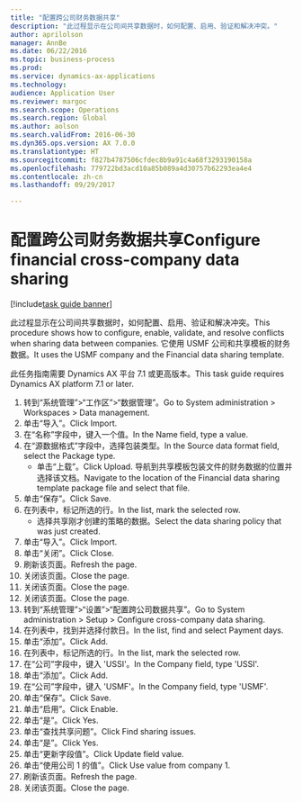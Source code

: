 ```yaml
--- 
title: "配置跨公司财务数据共享"
description: "此过程显示在公司间共享数据时，如何配置、启用、验证和解决冲突。"
author: aprilolson
manager: AnnBe
ms.date: 06/22/2016
ms.topic: business-process
ms.prod: 
ms.service: dynamics-ax-applications
ms.technology: 
audience: Application User
ms.reviewer: margoc
ms.search.scope: Operations
ms.search.region: Global
ms.author: aolson
ms.search.validFrom: 2016-06-30
ms.dyn365.ops.version: AX 7.0.0
ms.translationtype: HT
ms.sourcegitcommit: f827b4787506cfdec8b9a91c4a68f3293190158a
ms.openlocfilehash: 779722bd3acd10a85b089a4d30757b62293ea4e4
ms.contentlocale: zh-cn
ms.lasthandoff: 09/29/2017

---
```

# <a name="configure-financial-cross-company-data-sharing"></a><span data-ttu-id="1bf22-103">配置跨公司财务数据共享</span><span class="sxs-lookup"><span data-stu-id="1bf22-103">Configure financial cross-company data sharing</span></span>

[!include[task guide banner](../../includes/task-guide-banner.md)]

<span data-ttu-id="1bf22-104">此过程显示在公司间共享数据时，如何配置、启用、验证和解决冲突。</span><span class="sxs-lookup"><span data-stu-id="1bf22-104">This procedure shows how to configure, enable, validate, and resolve conflicts when sharing data between companies.</span></span> <span data-ttu-id="1bf22-105">它使用 USMF 公司和共享模板的财务数据。</span><span class="sxs-lookup"><span data-stu-id="1bf22-105">It uses the USMF company and the Financial data sharing template.</span></span>



<span data-ttu-id="1bf22-106">此任务指南需要 Dynamics AX 平台 7.1 或更高版本。</span><span class="sxs-lookup"><span data-stu-id="1bf22-106">This task guide requires Dynamics AX platform 7.1 or later.</span></span>

1. <span data-ttu-id="1bf22-107">转到“系统管理”>“工作区”>“数据管理”。</span><span class="sxs-lookup"><span data-stu-id="1bf22-107">Go to System administration > Workspaces > Data management.</span></span>
2. <span data-ttu-id="1bf22-108">单击“导入”。</span><span class="sxs-lookup"><span data-stu-id="1bf22-108">Click Import.</span></span>
3. <span data-ttu-id="1bf22-109">在“名称”字段中，键入一个值。</span><span class="sxs-lookup"><span data-stu-id="1bf22-109">In the Name field, type a value.</span></span>
4. <span data-ttu-id="1bf22-110">在“源数据格式”字段中，选择包装类型。</span><span class="sxs-lookup"><span data-stu-id="1bf22-110">In the Source data format field, select the Package type.</span></span>
    * <span data-ttu-id="1bf22-111">单击“上载”。</span><span class="sxs-lookup"><span data-stu-id="1bf22-111">Click Upload.</span></span> <span data-ttu-id="1bf22-112">导航到共享模板包装文件的财务数据的位置并选择该文档。</span><span class="sxs-lookup"><span data-stu-id="1bf22-112">Navigate to the location of the Financial data sharing template package file and select that file.</span></span>  
5. <span data-ttu-id="1bf22-113">单击“保存”。</span><span class="sxs-lookup"><span data-stu-id="1bf22-113">Click Save.</span></span>
6. <span data-ttu-id="1bf22-114">在列表中，标记所选的行。</span><span class="sxs-lookup"><span data-stu-id="1bf22-114">In the list, mark the selected row.</span></span>
    * <span data-ttu-id="1bf22-115">选择共享刚才创建的策略的数据。</span><span class="sxs-lookup"><span data-stu-id="1bf22-115">Select the data sharing policy that was just created.</span></span>  
7. <span data-ttu-id="1bf22-116">单击“导入”。</span><span class="sxs-lookup"><span data-stu-id="1bf22-116">Click Import.</span></span>
8. <span data-ttu-id="1bf22-117">单击“关闭”。</span><span class="sxs-lookup"><span data-stu-id="1bf22-117">Click Close.</span></span>
9. <span data-ttu-id="1bf22-118">刷新该页面。</span><span class="sxs-lookup"><span data-stu-id="1bf22-118">Refresh the page.</span></span>
10. <span data-ttu-id="1bf22-119">关闭该页面。</span><span class="sxs-lookup"><span data-stu-id="1bf22-119">Close the page.</span></span>
11. <span data-ttu-id="1bf22-120">关闭该页面。</span><span class="sxs-lookup"><span data-stu-id="1bf22-120">Close the page.</span></span>
12. <span data-ttu-id="1bf22-121">关闭该页面。</span><span class="sxs-lookup"><span data-stu-id="1bf22-121">Close the page.</span></span>
13. <span data-ttu-id="1bf22-122">转到“系统管理”>“设置”>“配置跨公司数据共享”。</span><span class="sxs-lookup"><span data-stu-id="1bf22-122">Go to System administration > Setup > Configure cross-company data sharing.</span></span>
14. <span data-ttu-id="1bf22-123">在列表中，找到并选择付款日。</span><span class="sxs-lookup"><span data-stu-id="1bf22-123">In the list, find and select Payment days.</span></span>
15. <span data-ttu-id="1bf22-124">单击“添加”。</span><span class="sxs-lookup"><span data-stu-id="1bf22-124">Click Add.</span></span>
16. <span data-ttu-id="1bf22-125">在列表中，标记所选的行。</span><span class="sxs-lookup"><span data-stu-id="1bf22-125">In the list, mark the selected row.</span></span>
17. <span data-ttu-id="1bf22-126">在“公司”字段中，键入 'USSI'。</span><span class="sxs-lookup"><span data-stu-id="1bf22-126">In the Company field, type 'USSI'.</span></span>
18. <span data-ttu-id="1bf22-127">单击“添加”。</span><span class="sxs-lookup"><span data-stu-id="1bf22-127">Click Add.</span></span>
19. <span data-ttu-id="1bf22-128">在“公司”字段中，键入 'USMF'。</span><span class="sxs-lookup"><span data-stu-id="1bf22-128">In the Company field, type 'USMF'.</span></span>
20. <span data-ttu-id="1bf22-129">单击“保存”。</span><span class="sxs-lookup"><span data-stu-id="1bf22-129">Click Save.</span></span>
21. <span data-ttu-id="1bf22-130">单击“启用”。</span><span class="sxs-lookup"><span data-stu-id="1bf22-130">Click Enable.</span></span>
22. <span data-ttu-id="1bf22-131">单击“是”。</span><span class="sxs-lookup"><span data-stu-id="1bf22-131">Click Yes.</span></span>
23. <span data-ttu-id="1bf22-132">单击“查找共享问题”。</span><span class="sxs-lookup"><span data-stu-id="1bf22-132">Click Find sharing issues.</span></span>
24. <span data-ttu-id="1bf22-133">单击“是”。</span><span class="sxs-lookup"><span data-stu-id="1bf22-133">Click Yes.</span></span>
25. <span data-ttu-id="1bf22-134">单击“更新字段值”。</span><span class="sxs-lookup"><span data-stu-id="1bf22-134">Click Update field value.</span></span>
26. <span data-ttu-id="1bf22-135">单击“使用公司 1 的值”。</span><span class="sxs-lookup"><span data-stu-id="1bf22-135">Click Use value from company 1.</span></span>
27. <span data-ttu-id="1bf22-136">刷新该页面。</span><span class="sxs-lookup"><span data-stu-id="1bf22-136">Refresh the page.</span></span>
28. <span data-ttu-id="1bf22-137">关闭该页面。</span><span class="sxs-lookup"><span data-stu-id="1bf22-137">Close the page.</span></span>


